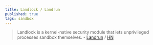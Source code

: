 ```yaml
---
title: Landlock / Landrun
published: true
tags: sandbox
---
```

> Landlock is a kernel-native security module that lets unprivileged processes sandbox themselves. - [Landrun](https://github.com/Zouuup/landrun?tab=readme-ov-file#landrun-) / [HN](https://news.ycombinator.com/item?id=43445662)
